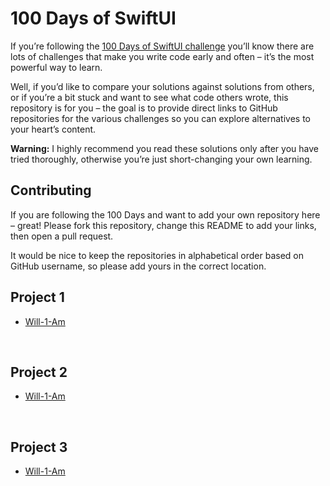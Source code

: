 # 100 Days of SwiftUI

If you’re following the [100 Days of SwiftUI challenge](https://www.hackingwithswift.com/100/swiftui) you’ll know there are lots of challenges that make you write code early and often – it’s the most powerful way to learn.

Well, if you’d like to compare your solutions against solutions from others, or if you’re a bit stuck and want to see what code others wrote, this repository is for you – the goal is to provide direct links to GitHub repositories for the various challenges so you can explore alternatives to your heart’s content.

**Warning:** I highly recommend you read these solutions only after you have tried thoroughly, otherwise you’re just short-changing your own learning.


## Contributing

If you are following the 100 Days and want to add your own repository here – great! Please fork this repository, change this README to add your links, then open a pull request.

It would be nice to keep the repositories in alphabetical order based on GitHub username, so please add yours in the correct location.



## Project 1
* [Will-1-Am](https://github.com/Will-1-Am/SwiftUI100/tree/master/Project01)

<p>&nbsp;</p>

## Project 2
* [Will-1-Am](https://github.com/Will-1-Am/SwiftUI100/tree/master/Project02)

<p>&nbsp;</p>

## Project 3
* [Will-1-Am](https://github.com/Will-1-Am/SwiftUI100/tree/master/Project03)
